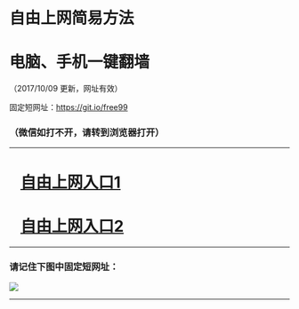 ﻿# 自由上网简易方法

# 电脑、手机一键翻墙

（2017/10/09 更新，网址有效）

固定短网址：https://git.io/free99

### （微信如打不开，请转到浏览器打开）


***





# &nbsp;&nbsp; <a href="http://ft3161726359.fwq-tz-1001.info/fwqtz01.html?t=10090016779 " target="_blank">自由上网入口1</a>
# &nbsp;&nbsp; <a href="http://ft1369429276.fwq-tz-1002.info/fwqtz02.html?t=10090017046 " target="_blank">自由上网入口2</a>
***

### 请记住下图中固定短网址：

<img src="https://s3-us-west-2.amazonaws.com/fwq-1001/yjfq-20170905okok.png" /> 


***

